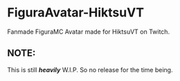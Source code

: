 # FiguraAvatar-HiktsuVT
Fanmade FiguraMC Avatar made for HiktsuVT on Twitch.

## NOTE:
This is still ***heavily*** W.I.P. So no release for the time being.